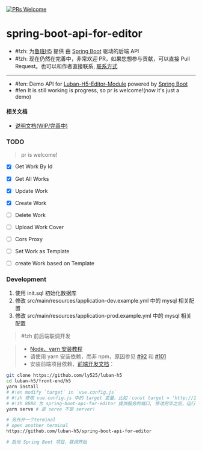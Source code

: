 [![PRs Welcome](https://img.shields.io/badge/PRs-welcome-brightgreen.svg?style=flat-square)](http://makeapullrequest.com)

# spring-boot-api-for-editor

* #!zh: 为[鲁班H5](https://github.com/ly525/luban-h5) 提供 由 [Spring Boot](https://spring.io/projects/spring-boot) 驱动的后端 API
* #!zh: 现在仍然在完善中，非常欢迎 PR，如果您想参与贡献，可以直接 Pull Request。也可以和作者直接联系, [联系方式](https://github.com/ly525/luban-h5#%E4%BA%A4%E6%B5%81%E7%BE%A4)

---

* #!en: Demo API for [Luban-H5-Editor-Module](https://github.com/ly525/luban-h5) powered by [Spring Boot](https://spring.io/projects/spring-boot)
* #!en It is still working is progress, so pr is welcome!(now it's just a demo)

#### 相关文档
* [说明文档(WIP/完善中)](https://www.yuque.com/xpm1xa/rgf7kz/xkm4aq)


### TODO
> pr is welcome!

- [x] Get Work By Id
- [x] Get All Works
- [x] Update Work
- [x] Create Work
- [ ] Delete Work
- [ ] Upload Work Cover
- [ ] Cors Proxy
- [ ] Set Work as Template
- [ ] create Work based on Template


### Development
1. 使用 init.sql 初始化数据库
2. 修改 src/main/resources/application-dev.example.yml  中的 mysql 相关配置
3. 修改 src/main/resources/application-prod.example.yml 中的 mysql 相关配置



>  #!zh 前后端联调开发

> * [Node、yarn 安装教程](https://github.com/ly525/luban-h5/blob/dev/docs/zh/getting-started/quick-start.md#nodeyarnnpm%E5%AE%89%E8%A3%85)
> * 请使用 yarn 安装依赖，而非 npm，原因参见 [#92](https://github.com/ly525/luban-h5/issues/92) 和 [#101](https://github.com/ly525/luban-h5/issues/101) 
> * 安装前端项目依赖，[前端开发文档](https://github.com/ly525/luban-h5/blob/dev/docs/zh/getting-started/quick-start.md)：


```bash
git clone https://github.com/ly525/luban-h5
cd luban-h5/front-end/h5
yarn install 
# #!en modify `target` in `vue.config.js`
# #!zh 修改 vue.config.js 中的 target 变量，比如：const target = 'http://127.0.0.1:8888'，
# #!zh 8888 为 spring-boot-api-for-editor 提供服务的端口, 修改完毕之后，运行下面的命令，即可启动前端服务进行联调 
yarn serve # 是 serve 不是 server!

# 另外开一个terminal
# open another terminal
https://github.com/luban-h5/spring-boot-api-for-editor

# 启动 Spring Boot 项目，联调开始
```
